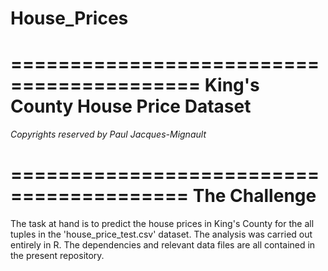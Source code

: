 # House_Prices

==========================================
King's County House Price Dataset
==========================================

*Copyrights reserved by Paul Jacques-Mignault*

=========================================
The Challenge 
=========================================

The task at hand is to predict the house prices in King's County for the all tuples in the 'house_price_test.csv' dataset. 
The analysis was carried out entirely in R. 
The dependencies and relevant data files are all contained in the present repository. 

